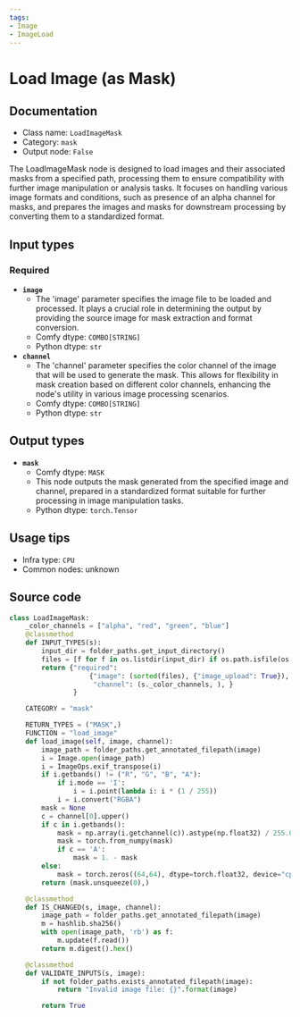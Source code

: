 ```yaml
---
tags:
- Image
- ImageLoad
---
```


# Load Image (as Mask)
## Documentation
- Class name: `LoadImageMask`
- Category: `mask`
- Output node: `False`

The LoadImageMask node is designed to load images and their associated masks from a specified path, processing them to ensure compatibility with further image manipulation or analysis tasks. It focuses on handling various image formats and conditions, such as presence of an alpha channel for masks, and prepares the images and masks for downstream processing by converting them to a standardized format.
## Input types
### Required
- **`image`**
    - The 'image' parameter specifies the image file to be loaded and processed. It plays a crucial role in determining the output by providing the source image for mask extraction and format conversion.
    - Comfy dtype: `COMBO[STRING]`
    - Python dtype: `str`
- **`channel`**
    - The 'channel' parameter specifies the color channel of the image that will be used to generate the mask. This allows for flexibility in mask creation based on different color channels, enhancing the node's utility in various image processing scenarios.
    - Comfy dtype: `COMBO[STRING]`
    - Python dtype: `str`
## Output types
- **`mask`**
    - Comfy dtype: `MASK`
    - This node outputs the mask generated from the specified image and channel, prepared in a standardized format suitable for further processing in image manipulation tasks.
    - Python dtype: `torch.Tensor`
## Usage tips
- Infra type: `CPU`
- Common nodes: unknown


## Source code
```python
class LoadImageMask:
    _color_channels = ["alpha", "red", "green", "blue"]
    @classmethod
    def INPUT_TYPES(s):
        input_dir = folder_paths.get_input_directory()
        files = [f for f in os.listdir(input_dir) if os.path.isfile(os.path.join(input_dir, f))]
        return {"required":
                    {"image": (sorted(files), {"image_upload": True}),
                     "channel": (s._color_channels, ), }
                }

    CATEGORY = "mask"

    RETURN_TYPES = ("MASK",)
    FUNCTION = "load_image"
    def load_image(self, image, channel):
        image_path = folder_paths.get_annotated_filepath(image)
        i = Image.open(image_path)
        i = ImageOps.exif_transpose(i)
        if i.getbands() != ("R", "G", "B", "A"):
            if i.mode == 'I':
                i = i.point(lambda i: i * (1 / 255))
            i = i.convert("RGBA")
        mask = None
        c = channel[0].upper()
        if c in i.getbands():
            mask = np.array(i.getchannel(c)).astype(np.float32) / 255.0
            mask = torch.from_numpy(mask)
            if c == 'A':
                mask = 1. - mask
        else:
            mask = torch.zeros((64,64), dtype=torch.float32, device="cpu")
        return (mask.unsqueeze(0),)

    @classmethod
    def IS_CHANGED(s, image, channel):
        image_path = folder_paths.get_annotated_filepath(image)
        m = hashlib.sha256()
        with open(image_path, 'rb') as f:
            m.update(f.read())
        return m.digest().hex()

    @classmethod
    def VALIDATE_INPUTS(s, image):
        if not folder_paths.exists_annotated_filepath(image):
            return "Invalid image file: {}".format(image)

        return True

```
